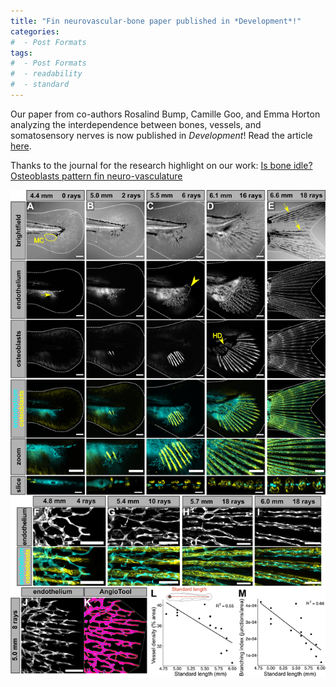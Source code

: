 ```yaml
---
title: "Fin neurovascular-bone paper published in *Development*!"
categories:
#  - Post Formats
tags:
#  - Post Formats
#  - readability
#  - standard
---
```

Our paper from co-authors Rosalind Bump, Camille Goo, and Emma Horton analyzing the interdependence between bones, vessels, and somatosensory nerves is now published in *Development*! Read the article [here](https://journals.biologists.com/dev/article/149/3/dev200172/274277/Osteoblasts-pattern-endothelium-and-somatosensory).

Thanks to the journal for the research highlight on our work: [Is bone idle? Osteoblasts pattern fin neuro-vasculature](https://journals.biologists.com/dev/article/149/3/e149_e0302/274280/Is-bone-idle-Osteoblasts-pattern-fin-neuro)

![Bump et al. Figure 2](/assets/images/Bump_et_al_Figure-2-220120.jpg)